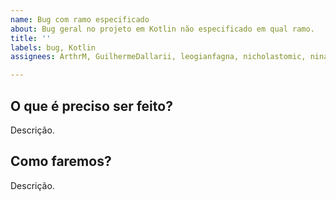 ```yaml
---
name: Bug com ramo especificado
about: Bug geral no projeto em Kotlin não especificado em qual ramo.
title: ''
labels: bug, Kotlin
assignees: ArthrM, GuilhermeDallarii, leogianfagna, nicholastomic, ninacanto

---
```


## O que é preciso ser feito?
Descrição.

## Como faremos?
Descrição.
